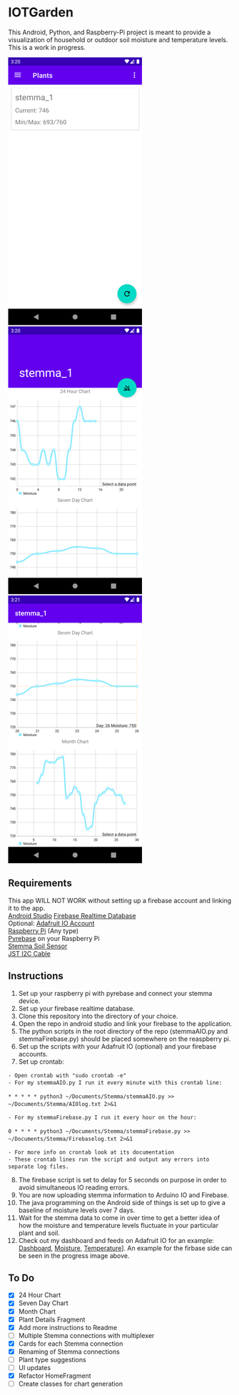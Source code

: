 # IOTGarden
This Android, Python, and Raspberry-Pi project is meant to provide a visualization of household or outdoor soil moisture and temperature levels.<br>
This is a work in progress.<br>

![Plant Fragment](progress1.png) ![Detail Fragment](progress2.png) ![Detail Fragment](progress3.png)<br>

**Requirements**
---
This app WILL NOT WORK without setting up a firebase account and linking it to the app.<br>
[Android Studio](https://developer.android.com/studio)
[Firebase Realtime Database](https://firebase.google.com/)<br>
Optional: [Adafruit IO Account](https://io.adafruit.com/)<br>
[Raspberry Pi](https://www.raspberrypi.org/products/raspberry-pi-4-model-b/) (Any type)<br>
[Pyrebase](https://github.com/thisbejim/Pyrebase) on your Raspberry Pi <br>
[Stemma Soil Sensor](https://www.adafruit.com/product/4026) <br>
[JST I2C Cable](https://www.adafruit.com/product/3955) <br>

**Instructions**
---
1. Set up your raspberry pi with pyrebase and connect your stemma device.
2. Set up your firebase realtime database.
3. Clone this repository into the directory of your choice.
4. Open the repo in android studio and link your firebase to the application.
5. The python scripts in the root directory of the repo (stemmaAIO.py and stemmaFirebase.py) should be placed somewhere on the reaspberry pi.
6. Set up the scripts with your Adafruit IO (optional) and your firebase accounts.
7. Set up crontab:
 ~~~
 - Open crontab with "sudo crontab -e"
 - For my stemmaAIO.py I run it every minute with this crontab line:
~~~
<code>* * * * * python3 ~/Documents/Stemma/stemmaAIO.py >> ~/Documents/Stemma/AIOlog.txt 2>&1</code>
~~~
- For my stemmaFirebase.py I run it every hour on the hour:
~~~
<code>0 * * * * python3 ~/Documents/Stemma/stemmaFirebase.py >> ~/Documents/Stemma/Firebaselog.txt 2>&1</code>
~~~
- For more info on crontab look at its documentation
- These crontab lines run the script and output any errors into separate log files.
~~~
8. The firebase script is set to delay for 5 seconds on purpose in order to avoid simultaneous IO reading errors.
9. You are now uploading stemma information to Arduino IO and Firebase.
10. The java programming on the Android side of things is set up to give a baseline of moisture levels over 7 days.
11. Wait for the stemma data to come in over time to get a better idea of how the moisture and temperature levels fluctuate in your particular plant and soil.
12. Check out my dashboard and feeds on Adafruit IO for an example: [Dashboard](https://io.adafruit.com/EasyEdo/dashboards/stemma), [Moisture](https://io.adafruit.com/EasyEdo/feeds/stemma.moisture), [Temperature](https://io.adafruit.com/EasyEdo/feeds/stemma.temperature)]. An example for the firbase side can be seen in the progress image above.

**To Do**
---
- [x] 24 Hour Chart
- [x] Seven Day Chart
- [x] Month Chart
- [x] Plant Details Fragment
- [x] Add more instructions to Readme
- [ ] Multiple Stemma connections with multiplexer
- [x] Cards for each Stemma connection
- [x] Renaming of Stemma connections
- [ ] Plant type suggestions
- [ ] UI updates
- [x] Refactor HomeFragment
- [ ] Create classes for chart generation
